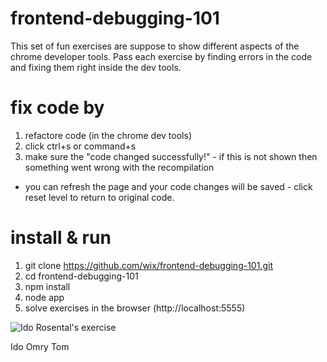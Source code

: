 frontend-debugging-101
======================
This set of fun exercises are suppose to show different aspects of the chrome developer tools.
Pass each exercise by finding errors in the code and fixing them right inside the dev tools.

fix code by
===========
1. refactore code (in the chrome dev tools)
2. click ctrl+s or command+s
3. make sure the "code changed successfully!" - if this is not shown then something went wrong with the recompilation

* you can refresh the page and your code changes will be saved - click reset level to return to original code.

install & run
=============

1. git clone https://github.com/wix/frontend-debugging-101.git
2. cd frontend-debugging-101
3. npm install
4. node app
5. solve exercises in the browser (http://localhost:5555)

![Ido Rosental's exercise](https://github.com/wix/frontend-debugging-101/blob/master/monsters.jpg)

Ido     Omry    Tom
